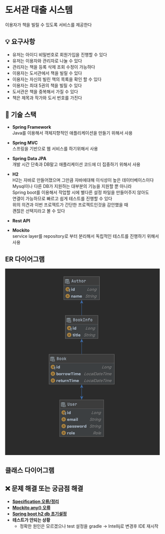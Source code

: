 # 도서관 대출 시스템
이용자가 책을 빌릴 수 있도록 서비스를 제공한다

## 💡 요구사항
- 유저는 아이디 비밀번호로 회원가입을 진행할 수 있다
- 유저는 이용자와 관리자로 나눌 수 있다
- 관리자는 책을 등록 삭제 조회 수정이 가능하다
- 이용자는 도서관에서 책을 빌릴 수 있다
- 이용자는 자신의 빌린 책의 목록을 확인 할 수 있다
- 이용자는 최대 5권의 책을 빌릴 수 있다
- 도서관은 책을 중복해서 가질 수 있다
- 책은 제목과 작가와 도서 번호를 가진다

## 🔨 기술 스택
- **Spring Framework**  
  Java를 이용해서 객체지향적인 애플리케이션을 만들기 위해서 사용
- **Spring MVC**  
  스프링을 기반으로 웹 서비스를 하기위해서 사용
- **Spring Data JPA**  
  개발 시간 단축과 DB말고 애플리케이션 코드에 더 집중하기 위해서 사용
- **H2**  
  H2는 자바로 만들어졌으며 그만큼 자바에대해 이식성이 높은 데이터베이스이다  
  Mysql이나 다른 DB가 지원하는 대부분의 기능을 지원할 뿐 아니라  
  Spring boot를 이용해서 작업할 시에 별다른 설정 파일을 만들어주지 않아도  
  연결이 가능하므로 빠르고 쉽게 테스트를 진행할 수 있다  
  위의 의견과 이번 프로젝트가 간단한 프로젝트인것을 감안했을 때  
  괜찮은 선택지라고 볼 수 있다
- **Rest API**
  
- **Mockito**  
service layer를 repository로 부터 분리해서 독립적인 테스트를 진행하기 위해서 사용

## ER 다이어그램
![library-ER_Diagram](./img/library_ER_Diagram.png)

## 클래스 다이어그램

  
## ❌ 문제 해결 또는 궁금점 해결
- **[Specification 오류/정리](./img/Specification.pdf)**
- **[Mockito any() 오류](./img/Mockito_.pdf)**
- **[Spring boot h2 db 초기설정](./img/Spring_boot_H2_.pdf)**
- **테스트가 안되는 상황**  
  - 정확한 원인은 모르겠으나 test 설정을 gradle -> Intellij로 변경후 IDE 재시작
